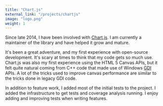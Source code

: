 ```yaml
---
title: "Chart.js"
external_link: "/projects/chartjs"
image: "logo.png"
weight: 1
---
```


Since late 2014, I have been involved with [Chart.js](http://www.chartjs.org). I am currently a maintainer of the library and have helped it grow and mature.

It's been a great adventure, and my first experience with open-source development. It's scary at times to think that my code gets so much use. Chart.js was also my first experience using the HTML 5 Canvas APIs, but it felt quite natural coming from C++ code that made use of Windows [GDI](https://msdn.microsoft.com/en-us/library/windows/desktop/dd145203(v=vs.85).aspx) APIs. A lot of the tricks used to improve canvas performance are similar to the tricks done in legacy GDI code. 

In addition to feature work, I added most of the initial tests to the project. I added the infrastructure to get tests and coverage analysis running. I enjoy adding and improving tests when writing features.